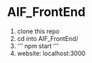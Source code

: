 # AIF_FrontEnd

1. clone this repo
2. cd into AIF_FrontEnd/
3. ''' npm start '''
4. website:   localhost:3000
